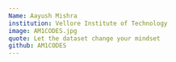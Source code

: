 ```yaml
---
Name: Aayush Mishra
institution: Vellore Institute of Technology
image: AM1CODES.jpg 
quote: Let the dataset change your mindset
github: AM1CODES
---
```


